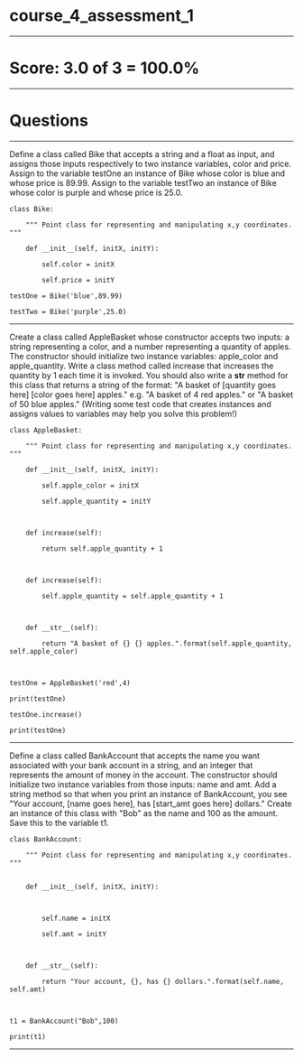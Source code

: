 
# course_4_assessment_1
---------------------------

# Score: 3.0 of 3 = 100.0%

---------------------------

# Questions

---------------------------


Define a class called Bike that accepts a string and a float as input, and assigns those inputs respectively to two instance variables, color and price. Assign to the variable testOne an instance of Bike whose color is blue and whose price is 89.99. Assign to the variable testTwo an instance of Bike whose color is purple and whose price is 25.0.

```
class Bike:

    """ Point class for representing and manipulating x,y coordinates. """

    def __init__(self, initX, initY):

        self.color = initX

        self.price = initY

testOne = Bike('blue',89.99)   

testTwo = Bike('purple',25.0)
```
---------------------------

Create a class called AppleBasket whose constructor accepts two inputs: a string representing a color, and a number representing a quantity of apples. The constructor should initialize two instance variables: apple_color and apple_quantity. Write a class method called increase that increases the quantity by 1 each time it is invoked. You should also write a __str__ method for this class that returns a string of the format: "A basket of [quantity goes here] [color goes here] apples." e.g. "A basket of 4 red apples." or "A basket of 50 blue apples." (Writing some test code that creates instances and assigns values to variables may help you solve this problem!)

```
class AppleBasket:

    """ Point class for representing and manipulating x,y coordinates. """

    def __init__(self, initX, initY):

        self.apple_color = initX

        self.apple_quantity = initY

    

    def increase(self):

        return self.apple_quantity + 1

    

    def increase(self):

        self.apple_quantity = self.apple_quantity + 1

        

    def __str__(self):

        return "A basket of {} {} apples.".format(self.apple_quantity, self.apple_color)    



testOne = AppleBasket('red',4)

print(testOne)

testOne.increase()

print(testOne)
```

---------------------------


Define a class called BankAccount that accepts the name you want associated with your bank account in a string, and an integer that represents the amount of money in the account. The constructor should initialize two instance variables from those inputs: name and amt. Add a string method so that when you print an instance of BankAccount, you see "Your account, [name goes here], has [start_amt goes here] dollars." Create an instance of this class with "Bob" as the name and 100 as the amount. Save this to the variable t1.

```
class BankAccount:

    """ Point class for representing and manipulating x,y coordinates. """


    def __init__(self, initX, initY):



        self.name = initX

        self.amt = initY

    

    def __str__(self):

        return "Your account, {}, has {} dollars.".format(self.name, self.amt) 



t1 = BankAccount("Bob",100)   

print(t1)
```
---------------------------
